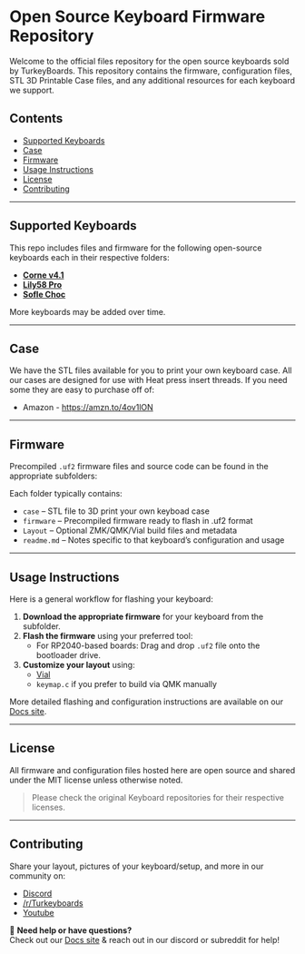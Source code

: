 # Open Source Keyboard Firmware Repository

Welcome to the official files repository for the open source keyboards sold by TurkeyBoards. This repository contains the firmware, configuration files, STL 3D Printable Case files, and any additional resources for each keyboard we support.

## Contents

- [Supported Keyboards](#supported-keyboards)
- [Case](#case)
- [Firmware](#firmware)
- [Usage Instructions](#usage-instructions)
- [License](#license)
- [Contributing](#contributing)

---

## Supported Keyboards

This repo includes files and firmware for the following open-source keyboards each in their respective folders:

- [**Corne v4.1**]("./corne-v4_1/")
- [**Lily58 Pro**]("./lily58pro/")
- [**Sofle Choc**]("./sofle_choc/")

More keyboards may be added over time.

---

## Case
We have the STL files available for you to print your own keyboard case. All our cases are designed for use with Heat press insert threads. If you need some they are easy to purchase off of:
- Amazon - https://amzn.to/4ov1lON

---

## Firmware

Precompiled `.uf2` firmware files and source code can be found in the appropriate subfolders:


Each folder typically contains:

- `case` – STL file to 3D print your own keyboad case
- `firmware` – Precompiled firmware ready to flash in .uf2 format
- `Layout` – Optional ZMK/QMK/Vial build files and metadata
- `readme.md` – Notes specific to that keyboard’s configuration and usage
---

## Usage Instructions

Here is a general workflow for flashing your keyboard:

1. **Download the appropriate firmware** for your keyboard from the subfolder.
2. **Flash the firmware** using your preferred tool:
   - For RP2040-based boards: Drag and drop `.uf2` file onto the bootloader drive.
3. **Customize your layout** using:
   - [Vial](https://get.vial.today)
   - `keymap.c` if you prefer to build via QMK manually

More detailed flashing and configuration instructions are available on our [Docs site]("https://docs.turkeyboards.com/").

---

## License

All firmware and configuration files hosted here are open source and shared under the MIT license unless otherwise noted.

> Please check the original Keyboard repositories for their respective licenses.

---
## Contributing

Share your layout, pictures of your keyboard/setup, and more in our community on:
- [Discord]("https://discord.gg/N8YrUdvYMN")
- [/r/Turkeyboards]("https://www.youtube.com/@turkeyboards")
- [Youtube]("https://www.youtube.com/@turkeyboards")

🔗 **Need help or have questions?**  
Check out our [Docs site]("https://docs.turkeyboards.com/") & reach out in our discord or subreddit for help!
